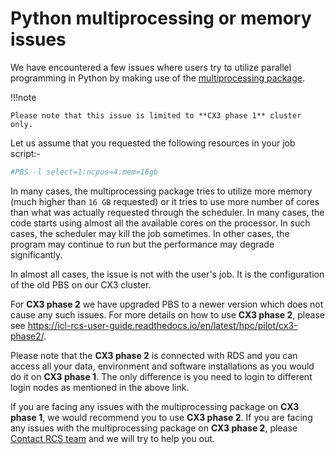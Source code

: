 # Python multiprocessing or memory issues

We have encountered a few issues where users try to utilize parallel programming in Python by making use of the [multiprocessing package](https://docs.python.org/3/library/multiprocessing.html).

!!!note

    Please note that this issue is limited to **CX3 phase 1** cluster only.

Let us assume that you requested the following resources in your job script:-

```bash
#PBS -l select=1:ncpus=4:mem=16gb
```

In many cases, the multiprocessing package tries to utilize more memory (much higher than `16 GB` requested) or it tries to use more number of cores than what was actually requested through the scheduler. In many cases, the code starts using almost all the available cores on the processor. In such cases, the scheduler may kill the job sometimes. In other cases, the program may continue to run but the performance may degrade significantly.

In almost all cases, the issue is not with the user's job. It is the configuration of the old PBS on our CX3 cluster.

For **CX3 phase 2** we have upgraded PBS to a newer version which does not cause any such issues. For more details on how to use **CX3 phase 2**, please see https://icl-rcs-user-guide.readthedocs.io/en/latest/hpc/pilot/cx3-phase2/.

Please note that the **CX3 phase 2** is connected with RDS and you can access all your data, environment and software installations as you would do it on **CX3 phase 1**. The only difference is you need to login to different login nodes as mentioned in the above link.

If you are facing any issues with the multiprocessing package on **CX3 phase 1**, we would recommend you to use **CX3 phase 2**. If you are facing any issues with the multiprocessing package on **CX3 phase 2**, please [Contact RCS team](https://www.imperial.ac.uk/admin-services/ict/self-service/research-support/rcs/get-support/contact-us/) and we will try to help you out.
